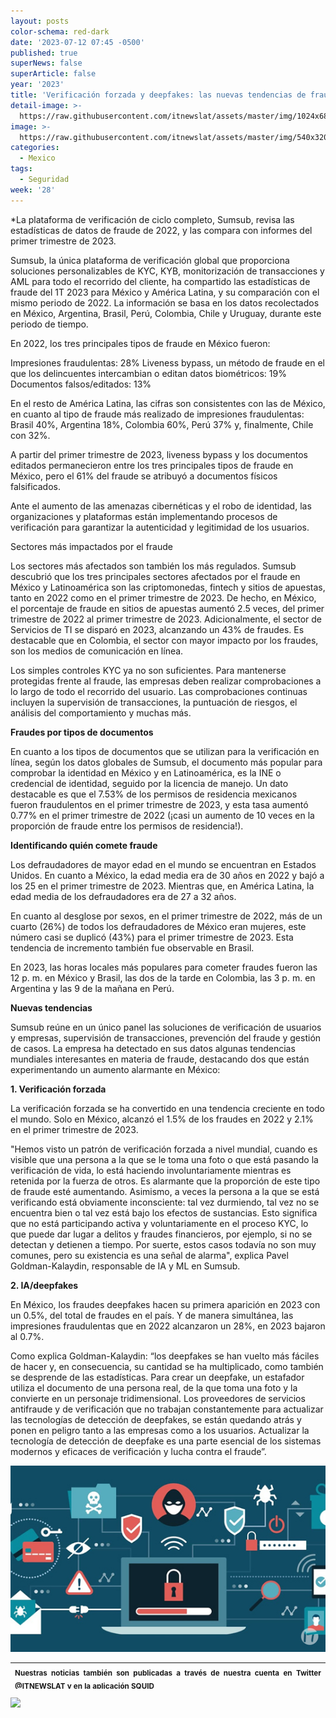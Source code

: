 ```yaml
---
layout: posts
color-schema: red-dark
date: '2023-07-12 07:45 -0500'
published: true
superNews: false
superArticle: false
year: '2023'
title: 'Verificación forzada y deepfakes: las nuevas tendencias de fraude en México'
detail-image: >-
  https://raw.githubusercontent.com/itnewslat/assets/master/img/1024x680/AI-hacker-g.jpg
image: >-
  https://raw.githubusercontent.com/itnewslat/assets/master/img/540x320/AI-hacker-p.jpg
categories:
  - Mexico
tags:
  - Seguridad
week: '28'
---
```

*La plataforma de verificación de ciclo completo, Sumsub, revisa las estadísticas de datos de fraude de 2022, y las compara con informes del primer trimestre de 2023.

Sumsub, la única plataforma de verificación global que proporciona soluciones personalizables de KYC, KYB, monitorización de transacciones y AML para todo el recorrido del cliente, ha compartido las estadísticas de fraude del 1T 2023 para México y América Latina, y su comparación con el mismo periodo de 2022. La información se basa en los datos recolectados en México, Argentina, Brasil, Perú, Colombia, Chile y Uruguay, durante este periodo de tiempo.

En 2022, los tres principales tipos de fraude en México fueron:

Impresiones fraudulentas: 28%
Liveness bypass, un método de fraude en el que los delincuentes intercambian o editan datos biométricos: 19%
Documentos falsos/editados: 13% 

En el resto de América Latina, las cifras son consistentes con las de México, en cuanto al tipo de fraude más realizado de impresiones fraudulentas: Brasil 40%, Argentina 18%, Colombia 60%, Perú 37% y, finalmente, Chile con 32%.

A partir del primer trimestre de 2023, liveness bypass y los documentos editados permanecieron entre los tres principales tipos de fraude en México, pero el 61% del fraude se atribuyó a documentos físicos falsificados.

Ante el aumento de las amenazas cibernéticas y el robo de identidad, las organizaciones y plataformas están implementando procesos de verificación para garantizar la autenticidad y legitimidad de los usuarios. 

Sectores más impactados por el fraude

Los sectores más afectados son también los más regulados. Sumsub descubrió que los tres principales sectores afectados por el fraude en México y Latinoamérica son las criptomonedas, fintech y sitios de apuestas, tanto en 2022 como en el primer trimestre de 2023. De hecho, en México, el porcentaje de fraude en sitios de apuestas aumentó 2.5 veces, del primer trimestre de 2022 al primer trimestre de 2023. Adicionalmente, el sector de Servicios de TI se disparó en 2023, alcanzando un 43% de fraudes. Es destacable que en Colombia, el sector con mayor impacto por los fraudes, son los medios de comunicación en línea.

Los simples controles KYC ya no son suficientes. Para mantenerse protegidas frente al fraude, las empresas deben realizar comprobaciones a lo largo de todo el recorrido del usuario. Las comprobaciones continuas incluyen la supervisión de transacciones, la puntuación de riesgos, el análisis del comportamiento y muchas más. 

**Fraudes por tipos de documentos**

En cuanto a los tipos de documentos que se utilizan para la verificación en línea, según los datos globales de Sumsub, el documento más popular para comprobar la identidad en México y en Latinoamérica, es la INE o credencial de identidad, seguido por la licencia de manejo. Un dato destacable es que el 7.53% de los permisos de residencia mexicanos fueron fraudulentos en el primer trimestre de 2023, y esta tasa aumentó 0.77% en el primer trimestre de 2022 (¡casi un aumento de 10 veces en la proporción de fraude entre los permisos de residencia!).

**Identificando quién comete fraude**

Los defraudadores de mayor edad en el mundo se encuentran en Estados Unidos. En cuanto a México, la edad media era de 30 años en 2022 y bajó a los 25 en el primer trimestre de 2023. Mientras que, en América Latina, la edad media de los defraudadores era de 27 a 32 años.

En cuanto al desglose por sexos, en el primer trimestre de 2022, más de un cuarto (26%) de todos los defraudadores de México eran mujeres, este número casi se duplicó (43%) para el primer trimestre de 2023. Esta tendencia de incremento también fue observable en Brasil.

En 2023, las horas locales más populares para cometer fraudes fueron las 12 p. m. en México y Brasil, las dos de la tarde en Colombia, las 3 p. m. en Argentina y las 9 de la mañana en Perú. 

**Nuevas tendencias**

Sumsub reúne en un único panel las soluciones de verificación de usuarios y empresas, supervisión de transacciones, prevención del fraude y gestión de casos. La empresa ha detectado en sus datos algunas tendencias mundiales interesantes en materia de fraude, destacando dos que están experimentando un aumento alarmante en México:

**1. Verificación forzada**

La verificación forzada se ha convertido en una tendencia creciente en todo el mundo. Solo en México, alcanzó el 1.5% de los fraudes en 2022 y 2.1% en el primer trimestre de 2023. 

"Hemos visto un patrón de verificación forzada a nivel mundial, cuando es visible que una persona a la que se le toma una foto o que está pasando la verificación de vida, lo está haciendo involuntariamente mientras es retenida por la fuerza de otros. Es alarmante que la proporción de este tipo de fraude esté aumentando. Asimismo, a veces la persona a la que se está verificando está obviamente inconsciente: tal vez durmiendo, tal vez no se encuentra bien o tal vez está bajo los efectos de sustancias. Esto significa que no está participando activa y voluntariamente en el proceso KYC, lo que puede dar lugar a delitos y fraudes financieros, por ejemplo, si no se detectan y detienen a tiempo. Por suerte, estos casos todavía no son muy comunes, pero su existencia es una señal de alarma", explica Pavel Goldman-Kalaydin, responsable de IA y ML en Sumsub.

**2. IA/deepfakes**

En México, los fraudes deepfakes hacen su primera aparición en 2023 con un 0.5%, del total de fraudes en el país. Y de manera simultánea, las impresiones fraudulentas que en 2022 alcanzaron un 28%, en 2023 bajaron al 0.7%.

Como explica Goldman-Kalaydin: “los deepfakes se han vuelto más fáciles de hacer y, en consecuencia, su cantidad se ha multiplicado, como también se desprende de las estadísticas. Para crear un deepfake, un estafador utiliza el documento de una persona real, de la que toma una foto y la convierte en un personaje tridimensional. Los proveedores de servicios antifraude y de verificación que no trabajan constantemente para actualizar las tecnologías de detección de deepfakes, se están quedando atrás y ponen en peligro tanto a las empresas como a los usuarios. Actualizar la tecnología de detección de deepfake es una parte esencial de los sistemas modernos y eficaces de verificación y lucha contra el fraude”.

![](https://raw.githubusercontent.com/itnewslat/assets/master/img/540x320/AI-hacker-p.jpg)

<table style="height: 42px;" width="569">
<tbody>
<tr>
<td style="text-align: justify;"><sub><strong>Nuestras noticias también son publicadas a través de nuestra cuenta en Twitter <a href="https://twitter.com/itnewslat?lang=es">@ITNEWSLAT</a> y en la aplicación <a href="https://squidapp.co/en/">SQUID</a></strong></sub></td>
</tr>
</tbody>
</table>
<img src="https://tracker.metricool.com/c3po.jpg?hash=56f88a41e39ab42c063cc51676587a04"/>